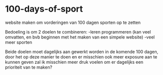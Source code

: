 # 100-days-of-sport
website maken om vorderingen van 100 dagen sporten op te zetten

Bedoeling is om 2 doelen te combineren:
-leren programmeren (kan veel omvatten, en bvb beginnen met het maken van een simpele website)
-veel meer sporten

Beide doelen moet dagelijks aan gewerkt worden in de komende 100 dagen, door het op deze manier te doen en er misschien ook meer exposure aan te kunnen geven zal ik misschien meer druk voelen om er dagelijks een prioriteit van te maken?
